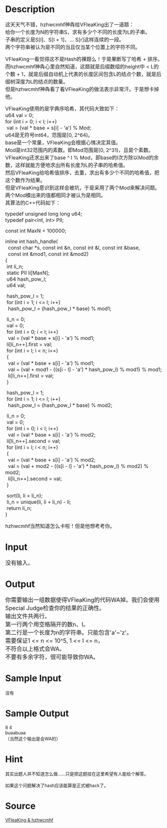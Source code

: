 
# Description

<div class="content"><p><span style="font-size: medium">这天天气不错，hzhwcmhf神犇给VFleaKing出了一道题：<br/>
给你一个长度为N的字符串S，求有多少个不同的长度为L的子串。<br/>
子串的定义是S[l]、S[l + 1]、... S[r]这样连续的一段。<br/>
两个字符串被认为是不同的当且仅当某个位置上的字符不同。</span></p>
<p><span style="font-size: medium">VFleaKing一看觉得这不是Hash的裸题么！于是果断写了哈希 + 排序。<br/>
而hzhwcmhf神犇心里自然知道，这题就是后缀数组的height中 &lt; L的个数 + 1，就是后缀自动机上代表的长度区间包含L的结点个数，就是后缀树深度为L的结点的数量。<br/>
但是hzhwcmhf神犇看了看VFleaKing的做法表示非常汗。于是想卡掉他。</span></p>
<p><span style="font-size: medium">VFleaKing使用的是字典序哈希，其代码大致如下：<br/>
u64 val = 0;<br/>
for (int i = 0; i &lt; l; i++)<br/>
 val = (val * base + s[i] - &#39;a&#39;) % Mod;<br/>
u64是无符号int64，范围是[0, 2^64)。<br/>
base是一个常量，VFleaKing会根据心情决定其值。<br/>
Mod是int32范围内的素数。即Mod范围是[0, 2^31)，且是个素数。<br/>
VFleaKing还求出来了base ^ l % Mod，即base的l次方除以Mod的余数，这样就能方便地求出所有长度为L的子串的哈希值。<br/>
然后VFleaKing给哈希值排序，去重，求出有多少个不同的哈希值，把这个数作为结果。<br/>
但是VFleaKing意识到这样会被坑，于是采用了两个Mod来解决问题。两个Mod模出来的值都相同才被认为是相同。<br/>
其算法的C++代码如下：</span></p>
<p><span style="font-size: medium">typedef unsigned long long u64;<br/>
typedef pair&lt;int, int&gt; PII;</span></p>
<p><span style="font-size: medium">const int MaxN = 100000;</span></p>
<p><span style="font-size: medium">inline int hash_handle(<br/>
  const char *s, const int &amp;n, const int &amp;l, const int &amp;base,<br/>
  const int &amp;mod1, const int &amp;mod2)<br/>
{<br/>
 int li_n;<br/>
 static PII li[MaxN];<br/>
 u64 hash_pow_l;<br/>
 u64 val;</span></p>
<p><span style="font-size: medium"> hash_pow_l = 1;<br/>
 for (int i = 1; i &lt;= l; i++)<br/>
  hash_pow_l = (hash_pow_l * base) % mod1;</span></p>
<p><span style="font-size: medium"> li_n = 0;<br/>
 val = 0;<br/>
 for (int i = 0; i &lt; l; i++)<br/>
  val = (val * base + s[i] - &#39;a&#39;) % mod1;<br/>
 li[li_n++].first = val;<br/>
 for (int i = l; i &lt; n; i++)<br/>
 {<br/>
  val = (val * base + s[i] - &#39;a&#39;) % mod1;<br/>
  val = (val + mod1 - ((s[i - l] - &#39;a&#39;) * hash_pow_l) % mod1) % mod1;<br/>
  li[li_n++].first = val;<br/>
 }</span></p>
<p><span style="font-size: medium"> hash_pow_l = 1;<br/>
 for (int i = 1; i &lt;= l; i++)<br/>
  hash_pow_l = (hash_pow_l * base) % mod2;</span></p>
<p><span style="font-size: medium"> li_n = 0;<br/>
 val = 0;<br/>
 for (int i = 0; i &lt; l; i++)<br/>
  val = (val * base + s[i] - &#39;a&#39;) % mod2;<br/>
 li[li_n++].second = val;<br/>
 for (int i = l; i &lt; n; i++)<br/>
 {<br/>
  val = (val * base + s[i] - &#39;a&#39;) % mod2;<br/>
  val = (val + mod2 - ((s[i - l] - &#39;a&#39;) * hash_pow_l) % mod2) % mod2;<br/>
  li[li_n++].second = val;<br/>
 }</span></p>
<p><span style="font-size: medium"> sort(li, li + li_n);<br/>
 li_n = unique(li, li + li_n) - li;<br/>
 return li_n;<br/>
}</span></p>
<p><span style="font-size: medium">hzhwcmhf当然知道怎么卡啦！但是他想考考你。<br/>
</span></p></div>

# Input

<div class="content"><p><font size="4">没有输入。<br/>
</font></p></div>

# Output

<div class="content"><p><font size="4">你需要输出一组数据使得VFleaKing的代码WA掉。我们会使用Special Judge检查你的结果的正确性。<br/>
输出文件共两行。<br/>
第一行两个用空格隔开的数n、l。<br/>
第二行是一个长度为n的字符串。只能包含&#39;a&#39;~&#39;z&#39;。<br/>
需要保证1 &lt;= n &lt;= 10^5, 1 &lt;= l &lt;= n，<br/>
不符合以上格式会WA。<br/>
不要有多余字符，很可能导致你WA。</font></p>
<p></p></div>

# Sample Input

<div class="content"><span class="sampledata">没有<br/>
</span></div>

# Sample Output

<div class="content"><span class="sampledata">8 4<br/>
buaabuaa<br/>
（当然这个输出是会WA的）<br/>
</span></div>

# Hint

<div class="content"><p></p><p>其实出题人并不知道怎么做……只是把这题挂在这里希望有人能给个解答。<br/><br/>
如果这个问题解决了hash应该能算是正式被hack了。</p><p></p></div>

# Source

<div class="content"><p><a href="problemset.php?search=VFleaKing &amp; hzhwcmhf
">VFleaKing &amp; hzhwcmhf<br/>
</a></p></div>

